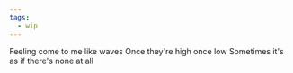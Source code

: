 ```yaml
---
tags:
  - wip
---
```


Feeling come to me like waves
Once they're high once low
Sometimes it's as if there's none at all
